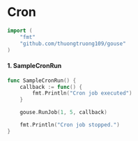 # Cron

```go
import (
	"fmt"
	"github.com/thuongtruong109/gouse"
)
```

#### 1. SampleCronRun

```go
func SampleCronRun() {
	callback := func() {
		fmt.Println("Cron job executed")
	}

	gouse.RunJob(1, 5, callback)

	fmt.Println("Cron job stopped.")
}
```
